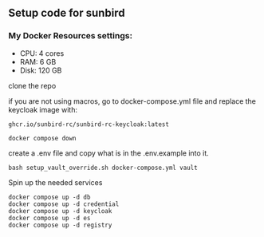 ## Setup code for sunbird

### My Docker Resources settings:
- CPU: 4 cores 
- RAM: 6 GB
- Disk: 120 GB

clone the repo 

if you are not using macros, go to docker-compose.yml file and replace the keycloak image with: 
```
ghcr.io/sunbird-rc/sunbird-rc-keycloak:latest
```

```
docker compose down
```

create a .env file and copy what is in the .env.example into it.

```
bash setup_vault_override.sh docker-compose.yml vault
```

Spin up the needed services

```
docker compose up -d db
docker compose up -d credential
docker compose up -d keycloak
docker compose up -d es
docker compose up -d registry 
```
